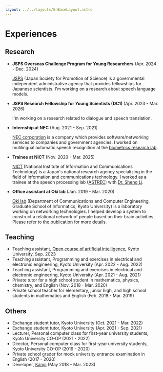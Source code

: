 ```yaml
---
layout: ../../layouts/EnBaseLayout.astro
---
```


# Experiences

## Research

- **JSPS Overseas Challenge Program for Young Researchers** (Apr. 2024 - Dec. 2024)

    [JSPS](https://www.jsps.go.jp/english/index.html) (Japan Society for Promotion of Science) is a governmental independent administrative agency that provides fellowships for Japanese scientists. I'm working on a research about speech language models.

- **JSPS Research Fellowship for Young Scientists (DC1)** (Apr. 2023 - Mar. 2026)

    I'm working on a research related to dialogue and speech translation.

- **Internship at NEC** (Aug. 2021 - Sep. 2021)

    [NEC corporation](https://www.nec.com/) is a company which provides software/networking services to companies and government agencies. I worked on mutilingual automatic speech recognition at the [biometrics research lab](https://www.nec.com/en/global/rd/labs/biometrics/index.html).

- **Trainee at NICT** (Nov. 2020 - Mar. 2025)

    [NICT](https://www.nict.go.jp/index.html) (National Institute of Information and Communications Technology) is a Japan's national research agency specializing in the field of information and communications technology. I worked as a trainee at the speech processing lab ([ASTREC](https://astrec.nict.go.jp/)) with [Dr. Sheng Li](https://halspeech.github.io/index.html).

- **Office assistant at Oki lab** (Jan. 2019 - Mar. 2020)

    [Oki lab](http://icn.cce.i.kyoto-u.ac.jp/) (Department of Communications and Computer Engineering, Graduate School of Informatics, Kyoto University) is a laboratory working on networking technologies. I helped develop a system to construct a relational network of people based on their brain activities. Please refer to [the publication](https://ieeexplore.ieee.org/stamp/stamp.jsp?tp=&arnumber=8792189) for more details.

## Teaching

- Teaching assistant, [Open course of artificial intelligence](https://www.kyoto-u.ac.jp/ja/event/2023-04-28), Kyoto University, Sep. 2023
- Teaching assistant, Programming and exercises in electrical and electronic engineering, Kyoto University (Apr. 2022 - Aug. 2022)
- Teaching assistant, Programming and exercises in electrical and electronic engineering, Kyoto University (Apr. 2021 - Aug. 2021)
- Private tutor for a high school student in mathematics, physics, chemistry, and English (Nov. 2018 - Mar. 2020)
- Private school teacher for elementary, junior high, and high school students in mathematics and English (Feb. 2018 - Mar. 2019)

## Others

- Exchange student tutor, Kyoto University (Oct. 2021 - Mar. 2022)
- Exchange student tutor, Kyoto University (Apr. 2021 - Sep. 2021)
- Lecturer, Personal computer class for first-year university students, Kyoto University CO-OP (2021 - 2022)
- Director, Personal computer class for first-year university students, Kyoto University CO-OP (2019 - 2020)
- Private school grader for mock university entrance examination in English (2017 - 2020)
- Developer, [Kangi](http://www.kangi3d.com/) (May 2018 - Mar. 2023)
